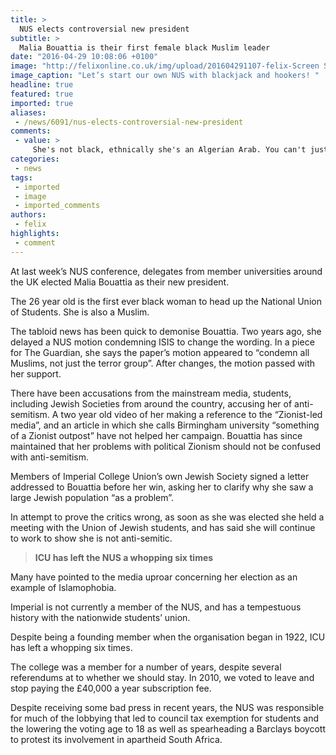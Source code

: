 ```yaml
---
title: >
  NUS elects controversial new president
subtitle: >
  Malia Bouattia is their first female black Muslim leader
date: "2016-04-29 10:08:06 +0100"
image: "http://felixonline.co.uk/img/upload/201604291107-felix-Screen Shot 2016-04-28 at 13.25.55.jpg"
image_caption: "Let’s start our own NUS with blackjack and hookers! "
headline: true
featured: true
imported: true
aliases:
 - /news/6091/nus-elects-controversial-new-president
comments:
 - value: >
     She's not black, ethnically she's an Algerian Arab. You can't just say you're black and then suddenly you become black.<br>Much more worrying than her attempt to be 'transracial' is this fondness she has for ISIS. I'm glad Imperial isn't affiliated with the NUS any more, it's basically become a front for the extremist fringe of the left-wing.,She's not black, ethnically she's an Algerian Arab. You can't just say you're black and then suddenly you become black.<br>Much more worrying than her attempt to be 'transracial' is this fondness she has for ISIS. I'm glad Imperial isn't affiliated with the NUS any more, it's basically become a front for the extremist fringe of the left-wing.,I'm not sure being an Algerian Arab precludes you from from being black,I'm not sure being an Algerian Arab precludes you from from being black,Yeah but just look at her, she's not even slightly black. This is just like Rachel Dolezal and the NAACP.,Yeah but just look at her, she's not even slightly black. This is just like Rachel Dolez
categories:
 - news
tags:
 - imported
 - image
 - imported_comments
authors:
 - felix
highlights:
 - comment
---
```


At last week’s NUS conference, delegates from member universities around the UK elected Malia Bouattia as their new president.

The 26 year old is the first ever black woman to head up the National Union of Students. She is also a Muslim.

The tabloid news has been quick to demonise Bouattia. Two years ago, she delayed a NUS motion condemning ISIS to change the wording. In a piece for The Guardian, she says the paper’s motion appeared to “condemn all Muslims, not just the terror group”. After changes, the motion passed with her support.

There have been accusations from the mainstream media, students, including Jewish Societies from around the country, accusing her of anti-semitism. A two year old video of her making a reference to the “Zionist-led media”, and an article in which she calls Birmingham university “something of a Zionist outpost” have not helped her campaign. Bouattia has since maintained that her problems with political Zionism should not be confused with anti-semitism.

Members of Imperial College Union’s own Jewish Society signed a letter addressed to Bouattia before her win, asking her to clarify why she saw a large Jewish population “as a problem”.

In attempt to prove the critics wrong, as soon as she was elected she held a meeting with the Union of Jewish students, and has said she will continue to work to show she is not anti-semitic.

> **ICU has left the NUS a whopping six times**

Many have pointed to the media uproar concerning her election as an example of Islamophobia.

Imperial is not currently a member of the NUS, and has a tempestuous history with the nationwide students’ union.

Despite being a founding member when the organisation began in 1922, ICU has left a whopping six times.

The college was a member for a number of years, despite several referendums at to whether we should stay. In 2010, we voted to leave and stop paying the £40,000 a year subscription fee.

Despite receiving some bad press in recent years, the NUS was responsible for much of the lobbying that led to council tax exemption for students and the lowering the voting age to 18 as well as spearheading a Barclays boycott to protest its involvement in apartheid South Africa.
